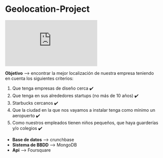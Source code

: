 # Geolocation-Project

![Map](https://github.com/mariaversin/geo-project/view/mapNY.html)

**Objetivo** --> encontrar la mejor localización de nuestra empresa teniendo en cuenta los siguientes criterios:

1. Que tenga empresas de diseño cerca :heavy_check_mark:
2. Que tenga en sus alrededores startups (no más de 10 años) :heavy_check_mark:
3. Starbucks cercanos :heavy_check_mark:
4. Que la ciudad en la que nos vayamos a instalar tenga como mínimo un aeropuerto :heavy_check_mark:
5. Como nuestros empleados tienen niños pequeños, que haya guarderías y/o colegios :heavy_check_mark:


- **Base de datos** --> crunchbase
- **Sistema de BBDD** --> MongoDB
- **Api** --> Foursquare



